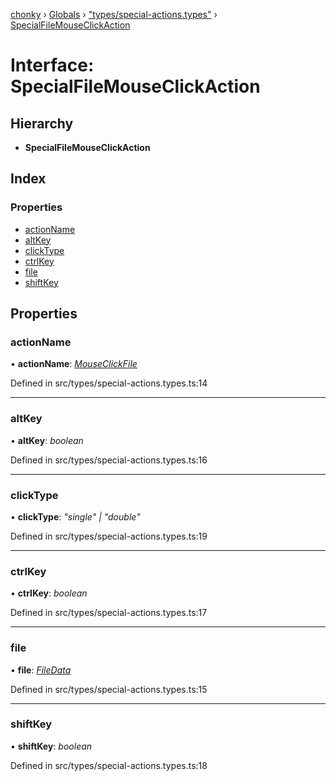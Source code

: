 [chonky](../README.md) › [Globals](../globals.md) › ["types/special-actions.types"](../modules/_types_special_actions_types_.md) › [SpecialFileMouseClickAction](_types_special_actions_types_.specialfilemouseclickaction.md)

# Interface: SpecialFileMouseClickAction

## Hierarchy

* **SpecialFileMouseClickAction**

## Index

### Properties

* [actionName](_types_special_actions_types_.specialfilemouseclickaction.md#actionname)
* [altKey](_types_special_actions_types_.specialfilemouseclickaction.md#altkey)
* [clickType](_types_special_actions_types_.specialfilemouseclickaction.md#clicktype)
* [ctrlKey](_types_special_actions_types_.specialfilemouseclickaction.md#ctrlkey)
* [file](_types_special_actions_types_.specialfilemouseclickaction.md#file)
* [shiftKey](_types_special_actions_types_.specialfilemouseclickaction.md#shiftkey)

## Properties

###  actionName

• **actionName**: *[MouseClickFile](../enums/_types_special_actions_types_.specialaction.md#mouseclickfile)*

Defined in src/types/special-actions.types.ts:14

___

###  altKey

• **altKey**: *boolean*

Defined in src/types/special-actions.types.ts:16

___

###  clickType

• **clickType**: *"single" | "double"*

Defined in src/types/special-actions.types.ts:19

___

###  ctrlKey

• **ctrlKey**: *boolean*

Defined in src/types/special-actions.types.ts:17

___

###  file

• **file**: *[FileData](_types_files_types_.filedata.md)*

Defined in src/types/special-actions.types.ts:15

___

###  shiftKey

• **shiftKey**: *boolean*

Defined in src/types/special-actions.types.ts:18
